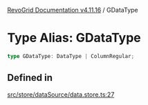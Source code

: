 [RevoGrid Documentation v4.11.16](README.md) / GDataType

# Type Alias: GDataType

```ts
type GDataType: DataType | ColumnRegular;
```

## Defined in

[src/store/dataSource/data.store.ts:27](https://github.com/revolist/revogrid/blob/4a2e1c34e7e1a3d80ec42c0347cc2f82d785aa84/src/store/dataSource/data.store.ts#L27)

